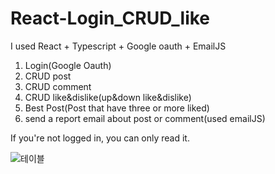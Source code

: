 # React-Login_CRUD_like

I used React + Typescript + Google oauth + EmailJS
1) Login(Google Oauth) 
2) CRUD post 
3) CRUD comment 
4) CRUD like&dislike(up&down like&dislike)
5) Best Post(Post that have three or more liked)
6) send a report email about post or comment(used emailJS)

If you're not logged in, you can only read it.

![테이블](https://user-images.githubusercontent.com/59249899/114303510-65364b00-9b09-11eb-9d28-5c03d79583e3.JPG)


